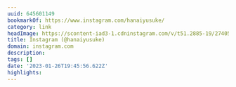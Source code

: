 ```yaml
---
uuid: 645601149
bookmarkOf: https://www.instagram.com/hanaiyusuke/
category: link
headImage: https://scontent-iad3-1.cdninstagram.com/v/t51.2885-19/274055021_441044161091932_665615497120823332_n.jpg?stp=dst-jpg_s100x100&_nc_cat=104&ccb=1-7&_nc_sid=8ae9d6&_nc_ohc=llLa-UPqobcAX9E89Qh&_nc_ht=scontent-iad3-1.cdninstagram.com&oh=00_AfCYXIasG7c2Lb-HtkXcZ9Y7dJZRTGjhcD8FFH4j3Ve2xQ&oe=6505E6DB
title: Instagram (@hanaiyusuke)
domain: instagram.com
description: 
tags: []
date: '2023-01-26T19:45:56.622Z'
highlights: 
---
```




